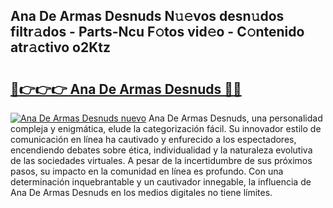 ## Ana De Armas Desnuds N𝚞𝚎vos desn𝚞dos filtr𝚊dos - Parts-Ncu F𝚘tos vid𝚎o - C𝚘ntenido atr𝚊ctivo o2Ktz

# <h2><a href="http://mb1acr.tromn.icu/?c=Ana+De+Armas+Desnuds">🔗👉👉👉 Ana De Armas Desnuds 🔗🔗</a></h2>

[![Ana De Armas Desnuds nuevo](https://i.imgur.com/pEAQMta.gif)](http://mb1acr.tromn.icu/?c=Ana+De+Armas+Desnuds)
Ana De Armas Desnuds, una personalidad compleja y enigmática, elude la categorización fácil. Su innovador estilo de comunicación en línea ha cautivado y enfurecido a los espectadores, encendiendo debates sobre ética, individualidad y la naturaleza evolutiva de las sociedades virtuales. A pesar de la incertidumbre de sus próximos pasos, su impacto en la comunidad en línea es profundo. Con una determinación inquebrantable y un cautivador innegable, la influencia de Ana De Armas Desnuds en los medios digitales no tiene límites.

